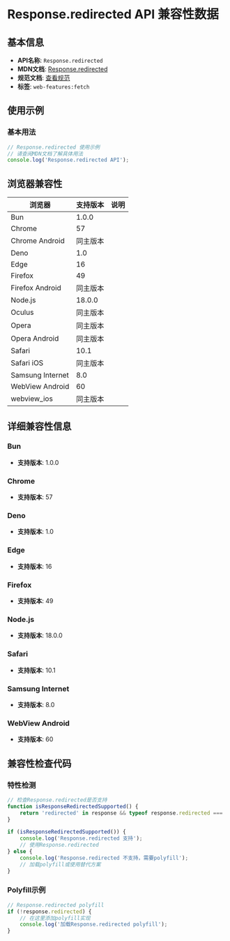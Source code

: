 # Response.redirected API 兼容性数据

## 基本信息

- **API名称**: `Response.redirected`
- **MDN文档**: [Response.redirected](https://developer.mozilla.org/docs/Web/API/Response/redirected)
- **规范文档**: [查看规范](https://fetch.spec.whatwg.org/#ref-for-dom-response-redirected①)
- **标签**: `web-features:fetch`

## 使用示例

### 基本用法

```javascript
// Response.redirected 使用示例
// 请查阅MDN文档了解具体用法
console.log('Response.redirected API');
```

## 浏览器兼容性

| 浏览器 | 支持版本 | 说明 |
|--------|----------|------|
| Bun | 1.0.0 |  |
| Chrome | 57 |  |
| Chrome Android | 同主版本 |  |
| Deno | 1.0 |  |
| Edge | 16 |  |
| Firefox | 49 |  |
| Firefox Android | 同主版本 |  |
| Node.js | 18.0.0 |  |
| Oculus | 同主版本 |  |
| Opera | 同主版本 |  |
| Opera Android | 同主版本 |  |
| Safari | 10.1 |  |
| Safari iOS | 同主版本 |  |
| Samsung Internet | 8.0 |  |
| WebView Android | 60 |  |
| webview_ios | 同主版本 |  |

## 详细兼容性信息

### Bun

- **支持版本**: 1.0.0

### Chrome

- **支持版本**: 57

### Deno

- **支持版本**: 1.0

### Edge

- **支持版本**: 16

### Firefox

- **支持版本**: 49

### Node.js

- **支持版本**: 18.0.0

### Safari

- **支持版本**: 10.1

### Samsung Internet

- **支持版本**: 8.0

### WebView Android

- **支持版本**: 60

## 兼容性检查代码

### 特性检测

```javascript
// 检查Response.redirected是否支持
function isResponseRedirectedSupported() {
    return 'redirected' in response && typeof response.redirected === 'function';
}

if (isResponseRedirectedSupported()) {
    console.log('Response.redirected 支持');
    // 使用Response.redirected
} else {
    console.log('Response.redirected 不支持，需要polyfill');
    // 加载polyfill或使用替代方案
}
```

### Polyfill示例

```javascript
// Response.redirected polyfill
if (!response.redirected) {
    // 在这里添加polyfill实现
    console.log('加载Response.redirected polyfill');
}
```

